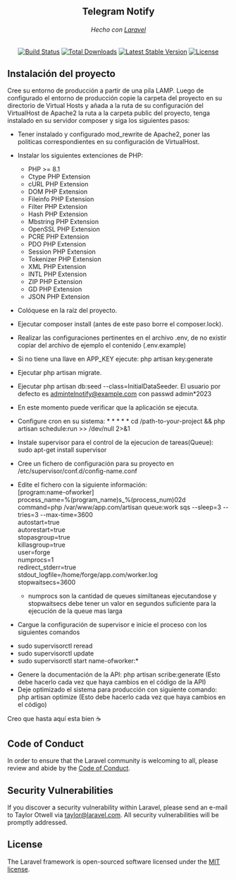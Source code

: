 <h2 align="center">Telegram Notify</h2>
<h6 align="center">Hecho con <a href="https://laravel.com" target="_blank">Laravel</a></h6>

<p align="center">
<a href="https://github.com/laravel/framework/actions"><img src="https://github.com/laravel/framework/workflows/tests/badge.svg" alt="Build Status"></a>
<a href="https://packagist.org/packages/laravel/framework"><img src="https://img.shields.io/packagist/dt/laravel/framework" alt="Total Downloads"></a>
<a href="https://packagist.org/packages/laravel/framework"><img src="https://img.shields.io/packagist/v/laravel/framework" alt="Latest Stable Version"></a>
<a href="https://packagist.org/packages/laravel/framework"><img src="https://img.shields.io/packagist/l/laravel/framework" alt="License"></a>
</p>

## Instalación del proyecto


Cree su entorno de producción a partir de una pila LAMP. Luego de configurado el entorno de producción copie la carpeta del proyecto en su directorio de Virtual Hosts y añada a la ruta de su configuración del VirtualHost de Apache2 la ruta a la carpeta public del proyecto, tenga instalado en su servidor composer y siga los siguientes pasos:
- Tener instalado y configurado mod_rewrite de Apache2, poner las politicas correspondientes en su configuración de VirtualHost.
- Instalar los siguientes extenciones de PHP:
  * PHP >= 8.1
  * Ctype PHP Extension
  * cURL PHP Extension
  * DOM PHP Extension
  * Fileinfo PHP Extension
  * Filter PHP Extension
  * Hash PHP Extension
  * Mbstring PHP Extension
  * OpenSSL PHP Extension
  * PCRE PHP Extension
  * PDO PHP Extension
  * Session PHP Extension
  * Tokenizer PHP Extension
  * XML PHP Extension
  * INTL PHP Extension
  * ZIP PHP Extension
  * GD PHP Extension
  * JSON PHP Extension      
- Colóquese en la raíz del proyecto.
- Ejecutar composer install (antes de este paso borre el composer.lock).
- Realizar las configuraciones pertinentes en el archivo .env, de no existir copiar del archivo de ejemplo el contenido (.env.example)
- Si no tiene una llave en APP_KEY ejecute: php artisan key:generate
- Ejecutar php artisan migrate.
- Ejecutar php artisan db:seed --class=InitialDataSeeder. El usuario por defecto es admintelnotify@example.com con passwd admin*2023
- En este momento puede verificar que la aplicación se ejecuta.
- Configure cron en su sistema: * * * * * cd /path-to-your-project && php artisan schedule:run >> /dev/null 2>&1
- Instale supervisor para el control de la ejecucion de tareas(Queue): sudo apt-get install supervisor
- Cree un fichero de configuración para su proyecto en /etc/supervisor/conf.d/config-name.conf
- Edite el fichero con la siguiente información:  
[program:name-ofworker]  
process_name=%(program_name)s_%(process_num)02d  
command=php /var/www/app.com/artisan queue:work sqs --sleep=3 --tries=3 --max-time=3600  
autostart=true  
autorestart=true  
stopasgroup=true  
killasgroup=true  
user=forge  
numprocs=1  
redirect_stderr=true  
stdout_logfile=/home/forge/app.com/worker.log  
stopwaitsecs=3600  
  * numprocs son la cantidad de queues similtaneas ejecutandose y stopwaitsecs debe tener un valor en segundos suficiente para la ejecución de la queue mas larga  

-  Cargue la configuración de supervisor e inicie el proceso con los siguientes comandos
  * sudo supervisorctl reread
  * sudo supervisorctl update
  * sudo supervisorctl start name-ofworker:*
- Genere la documentación de la API: php artisan scribe:generate (Esto debe hacerlo cada vez que haya cambios en el código de la API)
- Deje optimizado el sistema para producción con siguiente comando: php artisan optimize (Esto debe hacerlo cada vez que haya cambios en el código)

Creo que hasta aquí esta bien ☕  

## Code of Conduct

In order to ensure that the Laravel community is welcoming to all, please review and abide by the [Code of Conduct](https://laravel.com/docs/contributions#code-of-conduct).

## Security Vulnerabilities

If you discover a security vulnerability within Laravel, please send an e-mail to Taylor Otwell via [taylor@laravel.com](mailto:taylor@laravel.com). All security vulnerabilities will be promptly addressed.

## License

The Laravel framework is open-sourced software licensed under the [MIT license](https://opensource.org/licenses/MIT).
